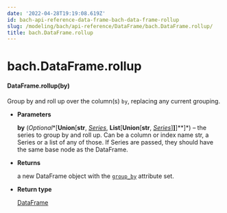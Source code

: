 ```yaml
---
date: '2022-04-28T19:19:08.619Z'
id: bach-api-reference-data-frame-bach-data-frame-rollup
slug: /modeling/bach/api-reference/DataFrame/bach.DataFrame.rollup/
title: bach.DataFrame.rollup
---
```


# bach.DataFrame.rollup


#### DataFrame.rollup(by)
Group by and roll up over the column(s) `by`, replacing any current grouping.


* **Parameters**

    **by** (*Optional**[**Union**[**str**, *[*Series*](/docs/modeling/bach/api-reference/Series/bach.Series/#bach.Series)*, **List**[**Union**[**str**, *[*Series*](/docs/modeling/bach/api-reference/Series/bach.Series/#bach.Series)*]**]**]**]*) – the series to group by and roll up. Can be a column or index name str, a Series or a list
    of any of those. If Series are passed, they should have the same base node as the DataFrame.



* **Returns**

    a new DataFrame object with the [`group_by`](/docs/modeling/bach/api-reference/DataFrame/bach.DataFrame.group-by/#bach.DataFrame.group-by) attribute set.



* **Return type**

    [DataFrame](/docs/modeling/bach/api-reference/DataFrame/bach.DataFrame/#bach.DataFrame)


<!-- !! processed by numpydoc !! -->
